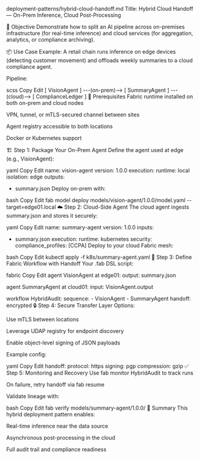 deployment-patterns/hybrid-cloud-handoff.md
Title: Hybrid Cloud Handoff — On-Prem Inference, Cloud Post-Processing

🧭 Objective
Demonstrate how to split an AI pipeline across on-premises infrastructure (for real-time inference) and cloud services (for aggregation, analytics, or compliance archiving).

📦 Use Case
Example: A retail chain runs inference on edge devices (detecting customer movement) and offloads weekly summaries to a cloud compliance agent.

Pipeline:

scss
Copy
Edit
[ VisionAgent ] ---(on-prem)--> [ SummaryAgent ] ---(cloud)--> [ ComplianceLedger ]
🧰 Prerequisites
Fabric runtime installed on both on-prem and cloud nodes

VPN, tunnel, or mTLS-secured channel between sites

Agent registry accessible to both locations

Docker or Kubernetes support

🏗️ Step 1: Package Your On-Prem Agent
Define the agent used at edge (e.g., VisionAgent):

yaml
Copy
Edit
name: vision-agent
version: 1.0.0
execution:
  runtime: local
  isolation: edge
outputs:
  - summary.json
Deploy on-prem with:

bash
Copy
Edit
fab model deploy models/vision-agent/1.0.0/model.yaml --target=edge01.local
☁️ Step 2: Cloud-Side Agent
The cloud agent ingests summary.json and stores it securely:

yaml
Copy
Edit
name: summary-agent
version: 1.0.0
inputs:
  - summary.json
execution:
  runtime: kubernetes
  security:
    compliance_profiles: [CCPA]
Deploy to your cloud Fabric mesh:

bash
Copy
Edit
kubectl apply -f k8s/summary-agent.yaml
🔗 Step 3: Define Fabric Workflow with Handoff
Your .fab DSL script:

fabric
Copy
Edit
agent VisionAgent at edge01:
  output: summary.json

agent SummaryAgent at cloud01:
  input: VisionAgent.output

workflow HybridAudit:
  sequence:
    - VisionAgent
    - SummaryAgent
  handoff: encrypted
🔒 Step 4: Secure Transfer Layer
Options:

Use mTLS between locations

Leverage UDAP registry for endpoint discovery

Enable object-level signing of JSON payloads

Example config:

yaml
Copy
Edit
handoff:
  protocol: https
  signing: pgp
  compression: gzip
✅ Step 5: Monitoring and Recovery
Use fab monitor HybridAudit to track runs

On failure, retry handoff via fab resume

Validate lineage with:

bash
Copy
Edit
fab verify models/summary-agent/1.0.0/
🧾 Summary
This hybrid deployment pattern enables:

Real-time inference near the data source

Asynchronous post-processing in the cloud

Full audit trail and compliance readiness

